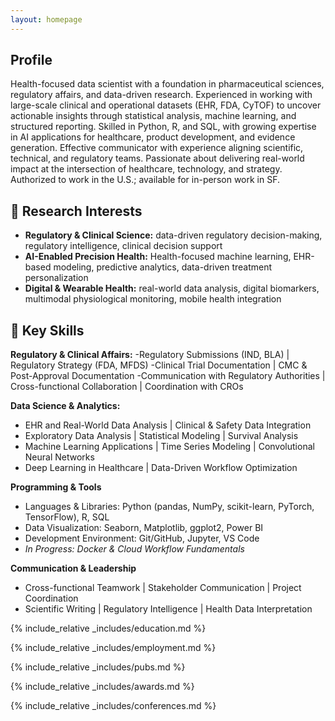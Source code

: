 ```yaml
---
layout: homepage
---
```


## Profile

Health-focused data scientist with a foundation in pharmaceutical sciences, regulatory affairs, and data-driven research. Experienced in working with large-scale clinical and operational datasets (EHR, FDA, CyTOF) to uncover actionable insights through statistical analysis, machine learning, and structured reporting. Skilled in Python, R, and SQL, with growing expertise in AI applications for healthcare, product development, and evidence generation. Effective communicator with experience aligning scientific, technical, and regulatory teams. Passionate about delivering real-world impact at the intersection of healthcare, technology, and strategy. Authorized to work in the U.S.; available for in-person work in SF.

## 🔸 Research Interests

- **Regulatory & Clinical Science:** data-driven regulatory decision-making, regulatory intelligence, clinical decision support
- **AI-Enabled Precision Health:** Health-focused machine learning, EHR-based modeling, predictive analytics, data-driven treatment personalization
- **Digital & Wearable Health:** real-world data analysis, digital biomarkers, multimodal physiological monitoring, mobile health integration

## 🔹 Key Skills

**Regulatory & Clinical Affairs:**
-Regulatory Submissions (IND, BLA) | Regulatory Strategy (FDA, MFDS)
-Clinical Trial Documentation | CMC & Post-Approval Documentation
-Communication with Regulatory Authorities | Cross-functional Collaboration | Coordination with CROs

**Data Science & Analytics:**
  - EHR and Real-World Data Analysis | Clinical & Safety Data Integration
  - Exploratory Data Analysis | Statistical Modeling | Survival Analysis
  - Machine Learning Applications | Time Series Modeling | Convolutional Neural Networks
  - Deep Learning in Healthcare | Data-Driven Workflow Optimization

**Programming & Tools**
  - Languages & Libraries: Python (pandas, NumPy, scikit-learn, PyTorch, TensorFlow), R, SQL
  - Data Visualization: Seaborn, Matplotlib, ggplot2, Power BI
  - Development Environment: Git/GitHub, Jupyter, VS Code
  - *In Progress: Docker & Cloud Workflow Fundamentals*

**Communication & Leadership**
  - Cross-functional Teamwork | Stakeholder Communication | Project Coordination
  - Scientific Writing | Regulatory Intelligence | Health Data Interpretation

{% include_relative _includes/education.md %}

{% include_relative _includes/employment.md %}

{% include_relative _includes/pubs.md %}

<!--{% include_relative _includes/art.md %}--> <!-- you can escape this line if you don't have any art examples -->

<!--{% include_relative _includes/grants.md %}-->

{% include_relative _includes/awards.md %}

{% include_relative _includes/conferences.md %}

<!--{% include_relative _includes/service.md %}-->
